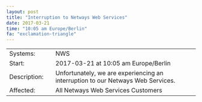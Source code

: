 ```yaml
---
layout: post
title: "Interruption to Netways Web Services"
date: 2017-03-21
time: "10:05 am Europe/Berlin"
fa: "exclamation-triangle"
---
```


|                   |   |                                                                      |
|-------------------|---|----------------------------------------------------------------------|
| Systems:          |   | NWS				       |
| Start:            |   | 2017-03-21 at 10:05 am Europe/Berlin                                                  | 
| Description:      |   | Unfortunately, we are experiencing an interruption to our Netways Web Services. |
| Affected:         |   | All Netways Web Services Customers                                                  |
